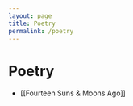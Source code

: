 ```yaml
---
layout: page
title: Poetry
permalink: /poetry
---
```


# Poetry

- [[Fourteen Suns & Moons Ago]]

<style>
  .wrapper {
    max-width: 44em;
  }
</style>